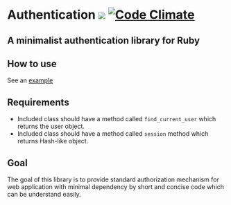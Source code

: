 # Authentication [<img src="https://secure.travis-ci.org/fujimura/authentication.png"/>](http://travis-ci.org/fujimura/authentication) [![Code Climate](https://codeclimate.com/badge.png)](https://codeclimate.com/github/fujimura/authentication)

## A minimalist authentication library for Ruby

## How to use

See an [example](https://github.com/fujimura/authentication-rails-example)

## Requirements

* Included class should have a method called `find_current_user` which returns the user object.
* Included class should have a method called `session` method which returns Hash-like object.

## Goal

The goal of this library is to provide standard authorization mechanism for web application with minimal dependency by short and concise code which can be understand easily.
